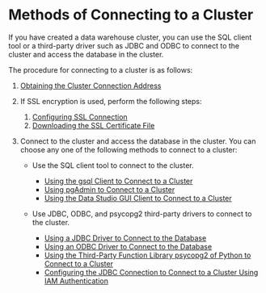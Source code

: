 # Methods of Connecting to a Cluster<a name="en-us_topic_0056326005"></a>

If you have created a data warehouse cluster, you can use the SQL client tool or a third-party driver such as JDBC and ODBC to connect to the cluster and access the database in the cluster.

The procedure for connecting to a cluster is as follows:

1.  [Obtaining the Cluster Connection Address](obtaining-the-cluster-connection-address.md)
2.  If SSL encryption is used, perform the following steps:
    1.  [Configuring SSL Connection](configuring-ssl-connection.md)
    2.  [Downloading the SSL Certificate File](downloading-the-ssl-certificate-file.md)

3.  Connect to the cluster and access the database in the cluster. You can choose any one of the following methods to connect to a cluster:
    -   Use the SQL client tool to connect to the cluster.
        -   [Using the gsql Client to Connect to a Cluster](using-the-gsql-client-to-connect-to-a-cluster.md)
        -   [Using pgAdmin to Connect to a Cluster](using-pgadmin-to-connect-to-a-cluster.md)
        -   [Using the Data Studio GUI Client to Connect to a Cluster](using-the-data-studio-gui-client-to-connect-to-a-cluster.md)

    -   Use JDBC, ODBC, and psycopg2 third-party drivers to connect to the cluster.
        -   [Using a JDBC Driver to Connect to the Database](using-a-jdbc-driver-to-connect-to-the-database.md)
        -   [Using an ODBC Driver to Connect to the Database](using-an-odbc-driver-to-connect-to-the-database.md)
        -   [Using the Third-Party Function Library psycopg2 of Python to Connect to a Cluster](using-the-third-party-function-library-psycopg2-of-python-to-connect-to-a-cluster.md)
        -   [Configuring the JDBC Connection to Connect to a Cluster Using IAM Authentication](overview.md)



